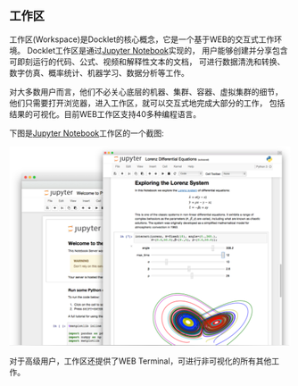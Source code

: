 ## 工作区 ##

工作区(Workspace)是Docklet的核心概念，它是一个基于WEB的交互式工作环境。
Docklet工作区是通过[Jupyter Notebook](https://jupyter.org)实现的，
用户能够创建并分享包含可即刻运行的代码、公式、视频和解释性文本的文档，
可进行数据清洗和转换、数字仿真、概率统计、机器学习、数据分析等工作。

对大多数用户而言，他们不必关心底层的机器、集群、容器、虚拟集群的细节，
他们只需要打开浏览器，进入工作区，就可以交互式地完成大部分的工作，
包括结果的可视化。目前WEB工作区支持40多种编程语言。

下图是[Jupyter Notebook](https://jupyter.org)工作区的一个截图:

<img src="../images/jupyterpreview.png" width="600" alt="jupyter workspace">

对于高级用户，工作区还提供了WEB Terminal，可进行非可视化的所有其他工作。


